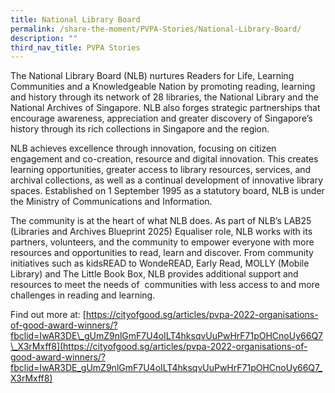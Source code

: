 ```yaml
---
title: National Library Board
permalink: /share-the-moment/PVPA-Stories/National-Library-Board/
description: ""
third_nav_title: PVPA Stories
---
```

The National Library Board (NLB) nurtures Readers for Life, Learning Communities and a Knowledgeable Nation by promoting reading, learning and history through its network of 28 libraries, the National Library and the National Archives of Singapore. NLB also forges strategic partnerships that encourage awareness, appreciation and greater discovery of Singapore’s history through its rich collections in Singapore and the region.

NLB achieves excellence through innovation, focusing on citizen engagement and co-creation, resource and digital innovation. This creates learning opportunities, greater access to library resources, services, and archival collections, as well as a continual development of innovative library spaces. Established on 1 September 1995 as a statutory board, NLB is under the Ministry of Communications and Information.

The community is at the heart of what NLB does. As part of NLB’s LAB25 (Libraries and Archives Blueprint 2025) Equaliser role, NLB works with its partners, volunteers, and the community to empower everyone with more resources and opportunities to read, learn and discover. From community initiatives such as kidsREAD to WondeREAD, Early Read, MOLLY (Mobile Library) and The Little Book Box, NLB provides additional support and resources to meet the needs of  communities with less access to and more challenges in reading and learning.

Find out more at: [https://cityofgood.sg/articles/pvpa-2022-organisations-of-good-award-winners/?fbclid=IwAR3DE\_gUmZ9nlGmF7U4oILT4hksqvUuPwHrF71pOHCnoUy66Q7\_X3rMxff8](https://cityofgood.sg/articles/pvpa-2022-organisations-of-good-award-winners/?fbclid=IwAR3DE_gUmZ9nlGmF7U4oILT4hksqvUuPwHrF71pOHCnoUy66Q7_X3rMxff8)
